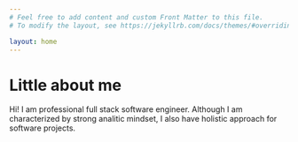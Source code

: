 ```yaml
---
# Feel free to add content and custom Front Matter to this file.
# To modify the layout, see https://jekyllrb.com/docs/themes/#overriding-theme-defaults

layout: home
---
```


# Little about me
Hi! I am professional full stack software engineer. Although I am characterized by strong analitic mindset, I also have holistic approach for software projects.

